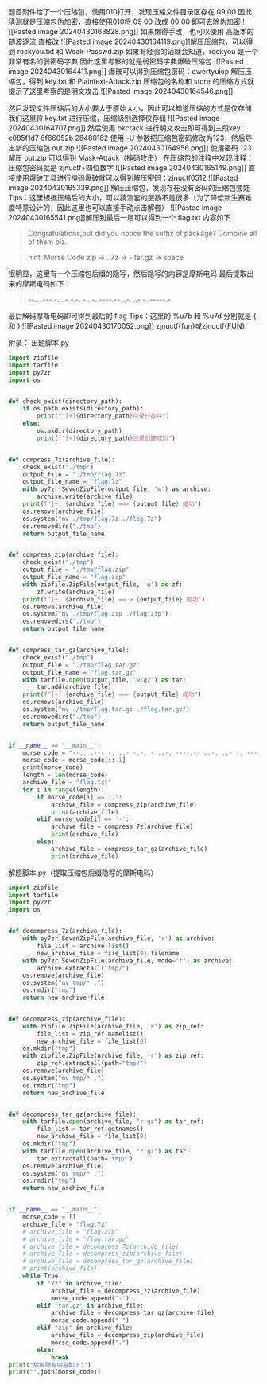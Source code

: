 题目附件给了一个压缩包，使用010打开，发现压缩文件目录区存在 09 00
因此猜测就是压缩包伪加密，直接使用010将 09 00 改成 00 00 即可去除伪加密
![[Pasted image 20240430163828.png]]
如果懒得手改，也可以使用 高版本的随波逐流 直接改
![[Pasted image 20240430164119.png]]解压压缩包，可以得到 rockyou.txt 和 Weak-Passwd.zip
如果有经验的话就会知道，rockyou 是一个非常有名的弱密码字典
因此这里考察的就是弱密码字典爆破压缩包
![[Pasted image 20240430164411.png]]
爆破可以得到压缩包密码：qwertyuiop
解压压缩包，得到 key.txt 和 Plaintext-Attack.zip
压缩包的名称和 store 的压缩方式就提示了这里考察的是明文攻击
![[Pasted image 20240430164546.png]]

然后发现文件压缩后的大小要大于原始大小，因此可以知道压缩的方式是仅存储
我们这里将 key.txt 进行压缩，压缩级别选择仅存储
![[Pasted image 20240430164707.png]]
然后使用 bkcrack 进行明文攻击即可得到三段key：c085f1d7 6f66052b 28480182
使用 -U 参数把压缩包密码修改为123，然后导出新的压缩包 out.zip 
![[Pasted image 20240430164956.png]]
使用密码 123 解压 out.zip 可以得到 Mask-Attack（掩码攻击）
在压缩包的注释中发现注释：压缩包密码就是 zjnuctf+四位数字
![[Pasted image 20240430165149.png]]
直接使用爆破工具进行掩码爆破就可以得到解压密码：zjnuctf0512
![[Pasted image 20240430165339.png]]
解压压缩包，发现存在没有密码的压缩包套娃
Tips：这里根据压缩后的大小，可以猜测套的层数不是很多（为了降低新生赛难度特意设计的，因此这里也可以直接手动点击解套）
![[Pasted image 20240430165541.png]]解压到最后一层可以得到一个 flag.txt 内容如下：
>Congratulations,but did you notice the suffix of package?
Combine all of them plz.

>hint: Morse Code
zip -> .
7z -> -
tar.gz -> space

很明显，这里有一个压缩包后缀的隐写，然后隐写的内容是摩斯电码
最后提取出来的摩斯电码如下：
>--.. .--- -. ..- -.-. - ..-. ----.-- ..-. ..- -. -----.-

最后解码摩斯电码即可得到最后的 flag
Tips：这里的 %u7b 和 %u7d 分别就是 { 和 }
![[Pasted image 20240430170052.png]]
zjnuctf{fun}或zjnuctf{FUN}

附录：
出题脚本.py

```python
import zipfile
import tarfile
import py7zr
import os


def check_exist(directory_path):
    if os.path.exists(directory_path):
        print(f"[+]{directory_path}目录已存在")
    else:
        os.mkdir(directory_path)
        print(f"[+]{directory_path}目录创建成功")


def compress_7z(archive_file):
    check_exist("./tmp")
    output_file = "./tmp/flag.7z"
    output_file_name = "flag.7z"
    with py7zr.SevenZipFile(output_file, 'w') as archive:
        archive.write(archive_file)
    print(f"[+] {archive_file} ==> {output_file} 成功")
    os.remove(archive_file)
    os.system("mv ./tmp/flag.7z ./flag.7z")
    os.removedirs("./tmp")
    return output_file_name


def compress_zip(archive_file):
    check_exist("./tmp")
    output_file = "./tmp/flag.zip"
    output_file_name = "flag.zip"
    with zipfile.ZipFile(output_file, 'w') as zf:
        zf.write(archive_file)
    print(f"[+] {archive_file} == > {output_file} 成功")
    os.remove(archive_file)
    os.system("mv ./tmp/flag.zip ./flag.zip")
    os.removedirs("./tmp")
    return output_file_name


def compress_tar_gz(archive_file):
    check_exist("./tmp")
    output_file = "./tmp/flag.tar.gz"
    output_file_name = "flag.tar.gz"
    with tarfile.open(output_file, 'w:gz') as tar:
        tar.add(archive_file)
    print(f"[+] {archive_file} ==> {output_file} 成功")
    os.remove(archive_file)
    os.system("mv ./tmp/flag.tar.gz ./flag.tar.gz")
    os.removedirs("./tmp")
    return output_file_name


if __name__ == "__main__":
    morse_code = "--.. .--- -. ..- -.-. - ..-. ----.-- ..-. ..- -. -----.-"
    morse_code = morse_code[::-1]
    print(morse_code)
    length = len(morse_code)
    archive_file = "flag.txt"
    for i in range(length):
        if morse_code[i] == '.':
            archive_file = compress_zip(archive_file)
            print(archive_file)
        elif morse_code[i] == '-':
            archive_file = compress_7z(archive_file)
            print(archive_file)
        else:
            archive_file = compress_tar_gz(archive_file)
            print(archive_file)
```

解题脚本.py（提取压缩包后缀隐写的摩斯电码）
```python
import zipfile
import tarfile
import py7zr
import os


def decompress_7z(archive_file):
    with py7zr.SevenZipFile(archive_file, 'r') as archive:
        file_list = archive.list()
        new_archive_file = file_list[0].filename
    with py7zr.SevenZipFile(archive_file, mode='r') as archive:
        archive.extractall("tmp/")
    os.remove(archive_file)
    os.system("mv tmp/* .")
    os.rmdir("tmp")
    return new_archive_file


def decompress_zip(archive_file):
    with zipfile.ZipFile(archive_file, 'r') as zip_ref:
        file_list = zip_ref.namelist()
        new_archive_file = file_list[0]
    os.mkdir("tmp")
    with zipfile.ZipFile(archive_file, 'r') as zip_ref:
        zip_ref.extractall(path="tmp/")
    os.remove(archive_file)
    os.system("mv tmp/* .")
    os.rmdir("tmp")
    return new_archive_file


def decompress_tar_gz(archive_file):
    with tarfile.open(archive_file, "r:gz") as tar_ref:
        file_list = tar_ref.getnames()
        new_archive_file = file_list[0]
    os.mkdir("tmp")
    with tarfile.open(archive_file, "r:gz") as tar:
        tar.extractall(path="tmp/")
    os.remove(archive_file)
    os.system("mv tmp/* .")
    os.rmdir("tmp")
    return new_archive_file


if __name__ == "__main__":
    morse_code = []
    archive_file = "flag.7z"
    # archive_file = "flag.zip"
    # archive_file = "flag.tar.gz"
    # archive_file = decompress_7z(archive_file)
    # archive_file = decompress_zip(archive_file)
    # archive_file = decompress_tar_gz(archive_file)
    # print(archive_file)
    while True:
        if "7z" in archive_file:
            archive_file = decompress_7z(archive_file)
            morse_code.append("-")
        elif "tar.gz" in archive_file:
            archive_file = decompress_tar_gz(archive_file)
            morse_code.append(" ")
        elif "zip" in archive_file:
            archive_file = decompress_zip(archive_file)
            morse_code.append(".")
        else:
            break
print("后缀隐写内容如下:")
print("".join(morse_code))
```